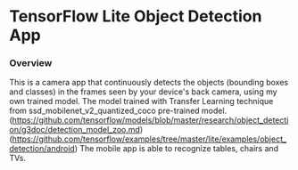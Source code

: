 # TensorFlow Lite Object Detection App
### Overview
This is a camera app that continuously detects the objects (bounding boxes and classes) in the frames seen by your device's back camera, using my own trained model. The model trained with Transfer Learning technique from ssd_mobilenet_v2_quantized_coco pre-trained model.(https://github.com/tensorflow/models/blob/master/research/object_detection/g3doc/detection_model_zoo.md)
(https://github.com/tensorflow/examples/tree/master/lite/examples/object_detection/android)
The mobile app is able to recognize tables, chairs and TVs.
